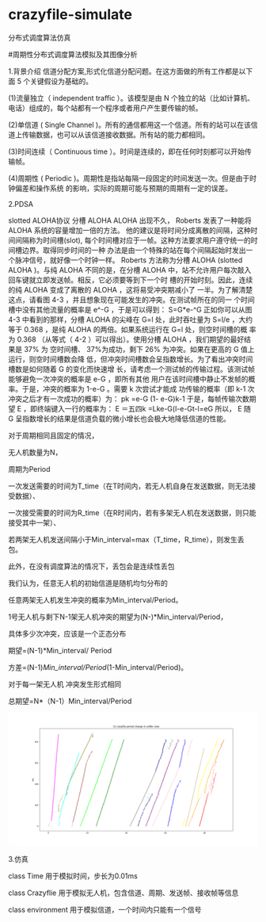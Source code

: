 # crazyfile-simulate

分布式调度算法仿真

#周期性分布式调度算法模拟及其图像分析

1.背景介绍
信道分配方案,形式化信道分配问题。在这方面做的所有工作都是以下面 5 个关键假设为基础的。

(1)流量独立（ independent traffic ）。该模型是由 N 个独立的站（比如计算机、电话）组成的，每个站都有一个程序或者用户产生要传输的帧。

(2)单信道 ( Single Channel )。所有的通信都用这一个信道。所有的站可以在该信道上传输数据，也可以从该信道接收数据。所有站的能力都相同。

(3)时间连续（ Continuous time ）。时间是连续的，即在任何时刻都可以开始传输帧。

(4)周期性 ( Periodic )。周期性是指站每隔一段固定的时间发送一次。但是由于时钟偏差和操作系统
的影响，实际的周期可能与预期的周期有一定的误差。

2.PDSA

slotted ALOHA协议
分槽 ALOHA
ALOHA 出现不久， Roberts 发表了一种能将 ALOHA 系统的容量增加一倍的方法。
他的建议是将时间分成离散的间隔，这种时间间隔称为时间槽(slot),
每个时间槽对应于一帧。这种方法要求用户遵守统一的时间槽边界。取得同步时间的一种
办法是由一个特殊的站在每个间隔起始时发出一个脉冲信号，就好像一个时钟一样。
Roberts 方法称为分槽 ALOHA (slotted ALOHA )。与纯 ALOHA 不同的是，在分槽
ALOHA 中，站不允许用户每次敲入回车键就立即发送帧。相反，它必须要等到下一个时
槽的开始时刻。因此，连续的纯 ALOHA 变成了离散的 ALOHA ，这将易受冲突期减小了
一半。为了解清楚这点，请看图 4-3 ，并且想象现在可能发生的冲突。在测试帧所在的同一
个时间槽中没有其他流量的概率是 e^-G ，于是可以得到：
S=G*e-^G
正如你可以从图 4-3 中看到的那样，分槽 ALOHA 的尖峰在 G=l 处，此时吞吐量为
S=l/e ，大约等于 0.368 ，是纯 ALOHA 的两倍。如果系统运行在 G=l 处，则空时间槽的概
率为 0.368 （从等式（ 4-2 ）可以得出）。使用分槽 ALOHA ，我们期望的最好结果是 37% 为
空时间槽、 37%为成功，剩下 26% 为冲突。如果在更高的 G 值上运行，则空时间槽数会降
低，但冲突时间槽数会呈指数增长。为了看出冲突时间槽数是如何随着 G 的变化而快速增
长，请考虑一个测试帧的传输过程。该测试帧能够避免一次冲突的概率是 e-G ，即所有其他
用户在该时间槽中静止不发帧的概率。于是，冲突的概率为 1-e-G 。需要 k 次尝试才能成
功传输的概率（即 k-1 次冲突之后才有一次成功的概率）为：
pk =e-G (1- e-G)k-1
于是，每帧传输次数期望 E ，即终端键入一行的概率为：
E ＝五四k =Lke-G(l-e-Gt-l=eG
所以， E 随 G 呈指数增长的结果是信道负载的微小增长也会极大地降低信道的性能。

对于周期相同且固定的情况，

无人机数量为N，

周期为Period

一次发送需要的时间为T_time（在T时间内，若无人机自身在发送数据，则无法接受数据）、

一次接受需要的时间为R_time（在R时间内，若有多架无人机在发送数据，则只能接受其中一架）、

若两架无人机发送间隔小于Min_interval=max（T_time，R_time），则发生丢包。

此外，在没有调度算法的情况下，丢包会是连续性丢包

我们认为，任意无人机的初始信道是随机均匀分布的

任意两架无人机发生冲突的概率为Min_interval/Period。

1号无人机与剩下N-1架无人机冲突的期望为(N-)*Min_interval/Period，

具体多少次冲突，应该是一个正态分布

期望=(N-1)*Min_interval/ Period

方差=(N-1)*Min_interval/Period*(1-Min_interval/Period)。

对于每一架无人机 冲突发生形式相同

总期望=N*（N-1）Min_interval/Period

<img src="./15_cf_sniffer_view.png">

3.仿真

class Time 用于模拟时间，步长为0.01ms

class Crazyflie 用于模拟无人机，包含信道、周期、发送帧、接收帧等信息

class environment 用于模拟信道，一个时间内只能有一个信号
